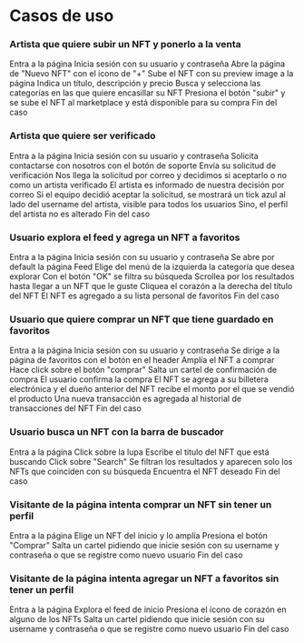 # Casos de uso 
### Artista que quiere subir un NFT y ponerlo a la venta
Entra a la página
Inicia sesión con su usuario y contraseña
Abre la página de "Nuevo NFT" con el ícono de "+"
Sube el NFT con su preview image a la página
Indica un título, descripción y precio
Busca y selecciona las categorías en las que quiere encasillar su NFT
Presiona el botón "subir" y se sube el NFT al marketplace y está disponible para su compra
Fin del caso

### Artista que quiere ser verificado
Entra a la página
Inicia sesión con su usuario y contraseña
Solicita contactarse con nosotros con el botón de soporte
Envía su solicitud de verificación
Nos llega la solicitud por correo y decidimos si aceptarlo o no como un artista verificado
El artista es informado de nuestra decisión por correo
Si el equipo decidió aceptar la solicitud, se mostrará un tick azul al lado del username del artista, visible para todos los usuarios
Sino, el perfil del artista no es alterado
Fin del caso

### Usuario explora el feed y agrega un NFT a favoritos
Entra a la página
Inicia sesión con su usuario y contraseña
Se abre por default la página Feed
Elige del menú de la izquierda la categoría que desea explorar
Con el botón "OK" se filtra su búsqueda
Scrollea por los resultados hasta llegar a un NFT que le guste
Cliquea el corazón a la derecha del título del NFT
El NFT es agregado a su lista personal de favoritos
Fin del caso

### Usuario que quiere comprar un NFT que tiene guardado en favoritos
Entra a la página
Inicia sesión con su usuario y contraseña
Se dirige a la página de favoritos con el botón en el header
Amplía el NFT a comprar
Hace click sobre el botón "comprar"
Salta un cartel de confirmación de compra
El usuario confirma la compra
El NFT se agrega a su billetera electrónica y el dueño anterior del NFT recibe el monto por el que se vendió el producto
Una nueva transacción es agregada al historial de transacciones del NFT
Fin del caso

### Usuario busca un NFT con la barra de buscador
Entra a la página
Click sobre la lupa
Escribe el titulo del NFT que está buscando
Click sobre "Search"
Se filtran los resultados y aparecen solo los NFTs que coinciden con su búsqueda
Encuentra el NFT deseado
Fin del caso

### Visitante de la página intenta comprar un NFT sin tener un perfil
Entra a la página
Elige un NFT del inicio y lo amplía
Presiona el botón "Comprar"
Salta un cartel pidiendo que inicie sesión con su username y contraseña o que se registre como nuevo usuario
Fin del caso

### Visitante de la página intenta agregar un NFT a favoritos sin tener un perfil
Entra a la página
Explora el feed de inicio
Presiona el ícono de corazón en alguno de los NFTs
Salta un cartel pidiendo que inicie sesión con su username y contraseña o que se registre como nuevo usuario
Fin del caso
